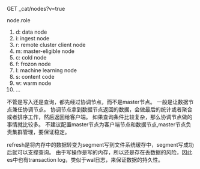 GET _cat/nodes?v=true

node.role
1. d: data node
2. i: ingest node
3. r: remote cluster client node
4. m: master-eligible node
5. c: cold node 
6. f: frozon node
7. l: machine learning node
8. s: content code 
9. w: warm node
10. ...


不管是写入还是查询，都先经过协调节点，而不是master节点。
一般是让数据节点兼任协调节点。
协调节点拿到数据节点返回的数据，会做最后的统计或者聚合或者排序工作，然后返回给客户端。
如果查询条件比较复杂，那么协调节点做的事情就比较多。
不建议配置master节点为客户端节点和数据节点,master节点负责集群管理，要保证稳定。

refresh是将内存中的数据转变为segment写到文件系统缓存中，segment写成功后就可以支撑查询。
由于写操作是写的内存，所以还是存在丢数据的风险，因此es中也有transaction log，类似于wal日志，来保证数据的持久性。
